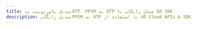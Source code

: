 ---title: تبدیل پاورپوینت بهOTP، PPSM به OTP مبدل رایگان یا GO SDKdescription: تبدیل رایگانPPSM به OTP با استفاده از GO Cloud APIs & SDK. همچنین اسناد Microsoft PowerPoint را در Cloud ایجاد، ویرایش و رندر کنید.---